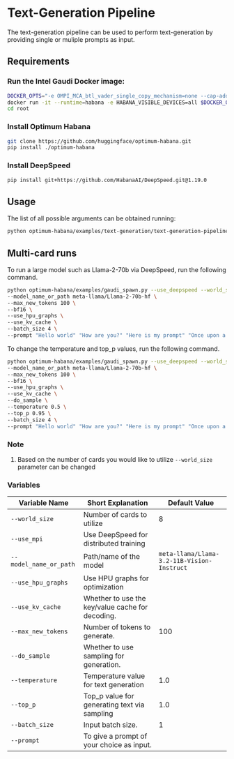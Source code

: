 # Text-Generation Pipeline

The text-generation pipeline can be used to perform text-generation by providing single or muliple prompts as input.

## Requirements

### Run the Intel Gaudi Docker image:

```bash
DOCKER_OPTS="-e OMPI_MCA_btl_vader_single_copy_mechanism=none --cap-add=sys_nice --net=host --ipc=host"
docker run -it --runtime=habana -e HABANA_VISIBLE_DEVICES=all $DOCKER_OPTS vault.habana.ai/gaudi-docker/1.20.0/ubuntu22.04/habanalabs/pytorch-installer-2.6.0:latest
cd root
```

### Install Optimum Habana

```bash
git clone https://github.com/huggingface/optimum-habana.git
pip install ./optimum-habana
```

### Install DeepSpeed 

```bash
pip install git+https://github.com/HabanaAI/DeepSpeed.git@1.19.0
```

## Usage

The list of all possible arguments can be obtained running:
```bash
python optimum-habana/examples/text-generation/text-generation-pipeline/run_pipeline.py --help
```

## Multi-card runs

To run a large model such as Llama-2-70b via DeepSpeed, run the following command.
```bash
python optimum-habana/examples/gaudi_spawn.py --use_deepspeed --world_size 8 optimum-habana/examples/text-generation/text-generation-pipeline/run_pipeline.py \
--model_name_or_path meta-llama/Llama-2-70b-hf \
--max_new_tokens 100 \
--bf16 \
--use_hpu_graphs \
--use_kv_cache \
--batch_size 4 \
--prompt "Hello world" "How are you?" "Here is my prompt" "Once upon a time"
```

To change the temperature and top_p values, run the following command.
```bash
python optimum-habana/examples/gaudi_spawn.py --use_deepspeed --world_size 8 optimum-habana/examples/text-generation/text-generation-pipeline/run_pipeline.py \
--model_name_or_path meta-llama/Llama-2-70b-hf \
--max_new_tokens 100 \
--bf16 \
--use_hpu_graphs \
--use_kv_cache \
--do_sample \
--temperature 0.5 \
--top_p 0.95 \
--batch_size 4 \
--prompt "Hello world" "How are you?" "Here is my prompt" "Once upon a time"
```

### Note 
1. Based on the number of cards you would like to utilize `--world_size` parameter can be changed 

### Variables

| Variable Name                  | Short Explanation                        | Default Value                     |
|--------------------------------|------------------------------------------|-----------------------------------|
| `--world_size`                 | Number of cards to utilize               | 8                                 |
| `--use_mpi`                    | Use DeepSpeed for distributed training   |                                   |
| `--model_name_or_path`         | Path/name of the model                   | `meta-llama/Llama-3.2-11B-Vision-Instruct` |
| `--use_hpu_graphs`             | Use HPU graphs for optimization          |                                   |
| `--use_kv_cache`               | Whether to use the key/value cache for decoding. |                           |
| `--max_new_tokens`             | Number of tokens to generate.            | 100                               |
| `--do_sample`                  | Whether to use sampling for generation.  |                                   |
| `--temperature`                | Temperature value for text generation    | 1.0                               |
| `--top_p`                      | Top_p value for generating text via sampling | 1.0                           |
| `--batch_size`                 | Input batch size.                        | 1                                 |
| `--prompt`                     | To give a prompt of your choice as input.|                                   |